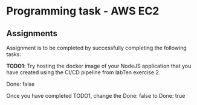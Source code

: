 # Programming task - AWS EC2

## Assignments
Assignment is to be completed by successfully completing the following tasks:

**TODO1**: Try hosting the docker image of your NodeJS application that you have created using the CI/CD pipeline from labTen exercise 2.

Done: false

Once you have completed TODO1, change the Done: false to Done: true